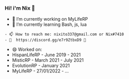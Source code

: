 ### Hi! i'm Nix 👋

- 🔭 I’m currently working on MyLifeRP
- 🌱 I’m currently learning Bash, js, lua
```
- 📫 How to reach me: nixito337@gmail.com or Nix#7410
- 🔰  https://discord.gg/e7r9ZtbxD9 🔰

```
- 😄 Worked on: 
- HispanLifeRP - June 2019 - 2021
- MisticRP - March 2021 - July 2021
- EvolutionRP - January 2021
- MyLifeRP -  27/01/2022 - ...

